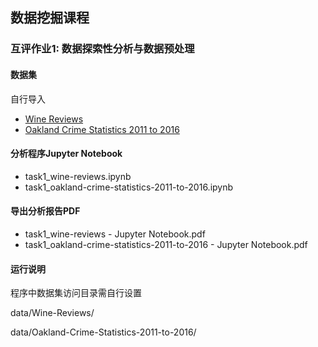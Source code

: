 ## 数据挖掘课程

### 互评作业1: 数据探索性分析与数据预处理

#### 数据集

自行导入

- [Wine Reviews](https://www.kaggle.com/zynicide/wine-reviews)
- [Oakland Crime Statistics 2011 to 2016](https://www.kaggle.com/cityofoakland/oakland-crime-statistics-2011-to-2016)

#### 分析程序Jupyter Notebook

- task1_wine-reviews.ipynb
- task1_oakland-crime-statistics-2011-to-2016.ipynb

#### 导出分析报告PDF

- task1_wine-reviews - Jupyter Notebook.pdf
- task1_oakland-crime-statistics-2011-to-2016 - Jupyter Notebook.pdf

#### 运行说明

程序中数据集访问目录需自行设置

data/Wine-Reviews/

data/Oakland-Crime-Statistics-2011-to-2016/
